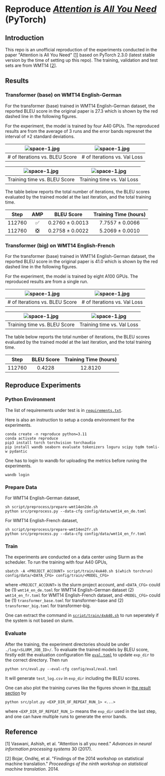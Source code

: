 # Reproduce [*Attention is All You Need*](https://proceedings.neurips.cc/paper/2017/file/3f5ee243547dee91fbd053c1c4a845aa-Paper.pdf) (PyTorch)

## Introduction

This repo is an unofficial reproduction of the experiments conducted in the paper "Attention is All You Need" [[1](#reference)] based on PyTorch 2.3.0 (latest stable version by the time of setting up this repo). The training, validation and test sets are from WMT14 [[2](#reference)].

## Results

### Transformer (base) on WMT14 English-German

For the transformer (base) trained in WMT14 English-German dataset, the reported BLEU score in the original paper is 27.3 which is shown by the red dashed line in the following figures.

For the experiment, the model is trained by four A40 GPUs. The reproduced results are from the average of 3 runs and the error bands represnet the interval of $\pm2$ standard deviations.

| ![space-1.jpg](./doc/transformer-base_en-de/step_vs_bleu.png) | ![space-1.jpg](./doc/transformer-base_en-de/step_vs_valloss.png)
|:--:| :--: |
| # of Iterations vs. BLEU Score | # of Iterations vs. Val Loss |

| ![space-1.jpg](./doc/transformer-base_en-de/time_vs_bleu.png) | ![space-1.jpg](./doc/transformer-base_en-de/time_vs_valloss.png)
|:--:| :--: |
| Training time vs. BLEU Score | Training time vs. Val Loss |

The table below reports the total number of iterations, the BLEU scores evaluated by the trained model at the last iteration, and the total training time.

|  Step  |        AMP         |   BLEU Score    | Training Time (hours) |
|:------:|:------------------:|:---------------:|:---------------------:|
| 112760 | :white_check_mark: | 0.2760 ± 0.0013 |    7.7557 ± 0.0066    |
| 112760 | :negative_squared_cross_mark: | 0.2758 ± 0.0022 |    5.2069 ± 0.0010    |


### Transformer (big) on WMT14 English-French
For the transformer (base) trained in WMT14 English-German dataset, the reported BLEU score in the original paper is 41.0 which is shown by the red dashed line in the following figures.

For the experiment, the model is trained by eight A100 GPUs. The reproduced results are from a single run.

| ![space-1.jpg](./doc/transformer-big_en-fr/step_vs_bleu.png) | ![space-1.jpg](./doc/transformer-big_en-fr/step_vs_valloss.png)
|:--:| :--: |
| # of Iterations vs. BLEU Score | # of Iterations vs. Val Loss |

| ![space-1.jpg](./doc/transformer-big_en-fr/time_vs_bleu.png) | ![space-1.jpg](./doc/transformer-big_en-fr/time_vs_valloss.png)
|:--:| :--: |
| Training time vs. BLEU Score | Training time vs. Val Loss |

The table below reports the total number of iterations, the BLEU scores evaluated by the trained model at the last iteration, and the total training time.

|  Step  |    BLEU Score   | Training Time (hours) |
|:------:|:---------------:|:---------------------:|
| 112760 |     0.4228      |        12.8120        |


## Reproduce Experiments

### Python Environment

The list of requirements under test is in [`requirements.txt`](./requirements.txt).

Here is also an instruction to setup a conda environment for the experiments.

```
conda create -n reproduce python=3.11
conda activate reproduce
pip3 install torch torchvision torchaudio
pip install wandb seaborn evaluate tokenizers loguru scipy tqdm tomli-w pydantic
```

One has to login to wandb for uploading the metrics before runing the experiments.
```
wandb login
```

### Prepare Data

For WMT14 English-German dataset,
```
sh script/preprocess/prepare-wmt14en2de.sh
python src/preprocess.py --data-cfg config/data/wmt14_en_de.toml
```

For WMT14 English-French dataset,
```
sh script/preprocess/prepare-wmt14en2fr.sh
python src/preprocess.py --data-cfg config/data/wmt14_en_fr.toml
```

### Train

The experiments are conducted on a data center using Slurm as the scheduler. To run the training with four A40 GPUs, 

```
sbatch -A <PROJECT_ACCOUNT> script/train/4xA40.sh $(which torchrun) config/data/<DATA_CFG> config/train/<MODEL_CFG>
```
where `<PROJECT_ACCOUNT>` is the slurm project account, and `<DATA_CFG>` could be (1) `wmt14_en_de.toml` for WMT14 English-German dataset (2) `wmt14_en_fr.toml` for WMT14 English-French dataset, and `<MODEL_CFG>` could be (1) `transformer_base.toml` for transformer-base and (2) `transformer_big.toml` for transformer-big.

One can extract the command in [`script/train/4xA40.sh`](./script/train/4xA40.sh) to run seperately if the system is not based on slurm.

### Evaluate

After the training, the experiment directories should be under `./log/<SLURM_JOB_ID>/`. To evaluate the trained models by BLEU score, firstly edit the evaluation configuration file [`eval.toml`](./config/eval/eval.toml) to update `exp_dir` to the correct directory. Then run
```
python src/eval.py --eval-cfg config/eval/eval.toml
```
It will generate `test_log.csv` in `exp_dir` including the BLEU scores.

One can also plot the training curves like the figures shown in [the result section](#results) by
```
python src/plot.py <EXP_DIR_OF_REPEAT_RUN_1> <...>
```
where `<EXP_DIR_OF_REPEAT_RUN_1>` means the `exp_dir` used in the last step, and one can have multiple runs to generate the error bands.

## Reference

[1] Vaswani, Ashish, et al. "Attention is all you need." *Advances in neural information processing systems* 30 (2017).

[2] Bojar, Ondřej, et al. "Findings of the 2014 workshop on statistical machine translation." *Proceedings of the ninth workshop on statistical machine translation*. 2014.